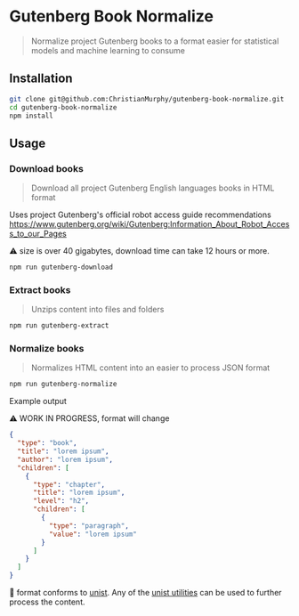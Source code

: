# Gutenberg Book Normalize

> Normalize project Gutenberg books to a format easier for statistical models and machine learning to consume

## Installation

```bash
git clone git@github.com:ChristianMurphy/gutenberg-book-normalize.git
cd gutenberg-book-normalize
npm install
```

## Usage

### Download books

> Download all project Gutenberg English languages books in HTML format

Uses project Gutenberg's official robot access guide recommendations <https://www.gutenberg.org/wiki/Gutenberg:Information_About_Robot_Access_to_our_Pages>

:warning: size is over 40 gigabytes, download time can take 12 hours or more.

```bash
npm run gutenberg-download
```

### Extract books

> Unzips content into files and folders

```bash
npm run gutenberg-extract
```

### Normalize books

> Normalizes HTML content into an easier to process JSON format

```bash
npm run gutenberg-normalize
```

Example output

:warning: WORK IN PROGRESS, format will change

```json
{
  "type": "book",
  "title": "lorem ipsum",
  "author": "lorem ipsum",
  "children": [
    {
      "type": "chapter",
      "title": "lorem ipsum",
      "level": "h2",
      "children": [
        {
          "type": "paragraph",
          "value": "lorem ipsum"
        }
      ]
    }
  ]
}
```

:notebook: format conforms to [unist](https://github.com/syntax-tree/unist).
Any of the [unist utilities](https://github.com/syntax-tree/unist#list-of-utilities) can be used to further process the content.
